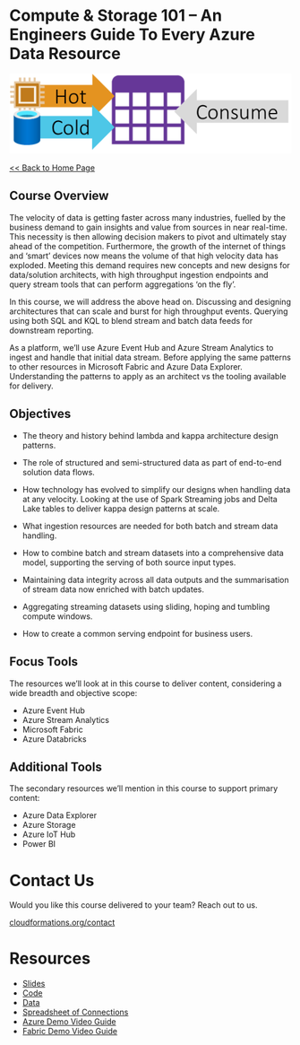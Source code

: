 # Compute & Storage 101 – An Engineers Guide To Every Azure Data Resource

![Thumbnail](Thumbnail.png)

[<< Back to Home Page](/README.md)

## Course Overview

The velocity of data is getting faster across many industries, fuelled by the business demand to gain insights and value from sources in near real-time. This necessity is then allowing decision makers to pivot and ultimately stay ahead of the competition. Furthermore, the growth of the internet of things and ‘smart’ devices now means the volume of that high velocity data has exploded. Meeting this demand requires new concepts and new designs for data/solution architects, with high throughput ingestion endpoints and query stream tools that can perform aggregations ‘on the fly’. 

In this course, we will address the above head on. Discussing and designing architectures that can scale and burst for high throughput events. Querying using both SQL and KQL to blend stream and batch data feeds for downstream reporting.

As a platform, we’ll use Azure Event Hub and Azure Stream Analytics to ingest and handle that initial data stream. Before applying the same patterns to other resources in Microsoft Fabric and Azure Data Explorer. Understanding the patterns to apply as an architect vs the tooling available for delivery.

## Objectives

* The theory and history behind lambda and kappa architecture design patterns.

* The role of structured and semi-structured data as part of end-to-end solution data flows.

* How technology has evolved to simplify our designs when handling data at any velocity. Looking at the use of Spark Streaming jobs and Delta Lake tables to deliver kappa design patterns at scale.

* What ingestion resources are needed for both batch and stream data handling.

* How to combine batch and stream datasets into a comprehensive data model, supporting the serving of both source input types.

* Maintaining data integrity across all data outputs and the summarisation of stream data now enriched with batch updates.

* Aggregating streaming datasets using sliding, hoping and tumbling compute windows.

* How to create a common serving endpoint for business users.

## Focus Tools
The resources we’ll look at in this course to deliver content, considering a wide breadth and objective scope:

* Azure Event Hub
* Azure Stream Analytics
* Microsoft Fabric
* Azure Databricks

## Additional Tools
The secondary resources we’ll mention in this course to support primary content:

* Azure Data Explorer
* Azure Storage
* Azure IoT Hub
* Power BI

# Contact Us
Would you like this course delivered to your team? Reach out to us.

[cloudformations.org/contact](https://www.cloudformations.org/contact)

# Resources

* [Slides](./Slides/Slide%20Deck.pdf)
* [Code](./Code/)
* [Data](./Data/)
* [Spreadsheet of Connections](https://mrpaulandrew-my.sharepoint.com/:x:/p/paul/EQ8Ou7bGcUVFgnAfDl59Fs8Bnmv_5Bp3Z114JUoUw4GyWQ?rtime=cZcOawRF3Eg)
* [Azure Demo Video Guide](./Videos/Azure%20Architecture%20Guide.md)
* [Fabric Demo Video Guide](./Videos/Fabric%20Architecture%20Guide.md)